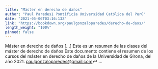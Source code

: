 ```yaml
---
title: "Máster en derecho de daños"
author: "Paul Paredes1 Pontificia Universidad Católica del Perú"
date: "2021-05-06T03:16:13Z"
link: "https://bookdown.org/paulgonzaloparedes/derecho-de-daos/"
length_weight: "100%"
pinned: false
---
```


Máster en derecho de daños [...] Este es un resumen de las clases del máster de derecho de daños Este documento contiene el resumen de los cursos del máster en derecho de daños de la Universidad de Girona, del año 2021. paulgonzaloparedes@gmail.com↩︎ ...
